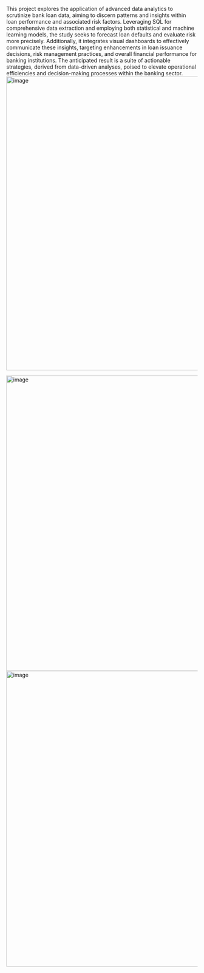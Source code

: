 This project explores the application of advanced data analytics to scrutinize bank loan data, aiming to discern patterns and insights within loan performance and associated risk factors. Leveraging SQL for comprehensive data extraction and employing both statistical and machine learning models, the study seeks to forecast loan defaults and evaluate risk more precisely. Additionally, it integrates visual dashboards to effectively communicate these insights, targeting enhancements in loan issuance decisions, risk management practices, and overall financial performance for banking institutions. The anticipated result is a suite of actionable strategies, derived from data-driven analyses, poised to elevate operational efficiencies and decision-making processes within the banking sector.
<img width="774" alt="image" src="https://github.com/OmaimaTIJJA/DataViz/assets/80908643/3581c72b-5f18-4d93-8653-bfe8e1cb0ff3">

<img width="778" alt="image" src="https://github.com/OmaimaTIJJA/DataViz/assets/80908643/5540441c-775e-4971-b202-8e304ea0809e">

<img width="779" alt="image" src="https://github.com/OmaimaTIJJA/DataViz/assets/80908643/1e905d61-00ed-41cc-883c-0313eda5ae63">

